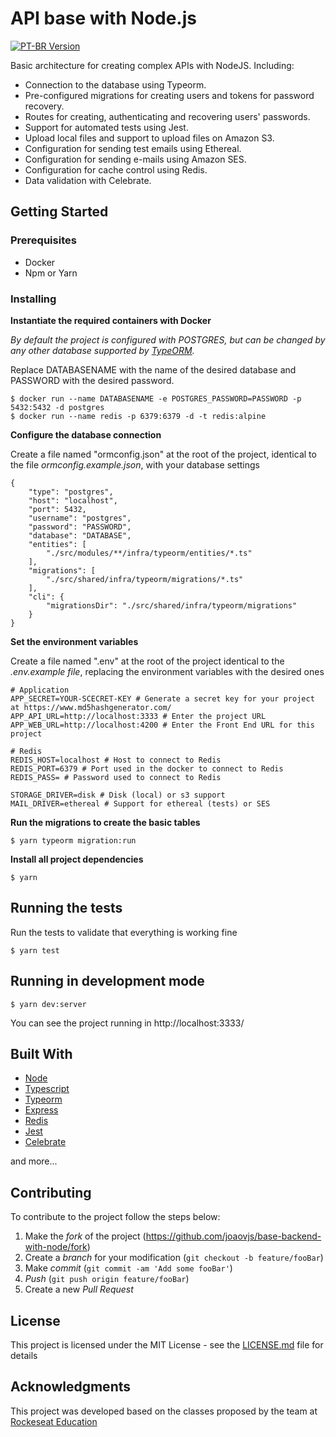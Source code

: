 # API base with Node.js
[![PT-BR Version][ptbr-image]][ptbr-url]

Basic architecture for creating complex APIs with NodeJS. Including:
- Connection to the database using Typeorm.
- Pre-configured migrations for creating users and tokens for password recovery.
- Routes for creating, authenticating and recovering users' passwords.
- Support for automated tests using Jest.
- Upload local files and support to upload files on Amazon S3.
- Configuration for sending test emails using Ethereal.
- Configuration for sending e-mails using Amazon SES.
- Configuration for cache control using Redis.
- Data validation with Celebrate.


## Getting Started

### Prerequisites

* Docker
* Npm or Yarn

### Installing

**Instantiate the required containers with Docker**

*By default the project is configured with POSTGRES, but can be changed by any other database supported by [TypeORM](https://typeorm.io/#/).*

Replace DATABASENAME with the name of the desired database and PASSWORD with the desired password.

```
$ docker run --name DATABASENAME -e POSTGRES_PASSWORD=PASSWORD -p 5432:5432 -d postgres
$ docker run --name redis -p 6379:6379 -d -t redis:alpine

```

**Configure the database connection**

Create a file named "ormconfig.json" at the root of the project, identical to the file *ormconfig.example.json*, with your database settings

```
{
	"type": "postgres",
	"host": "localhost",
	"port": 5432,
	"username": "postgres",
	"password": "PASSWORD",
	"database": "DATABASE",
	"entities": [
		"./src/modules/**/infra/typeorm/entities/*.ts"
	],
	"migrations": [
		"./src/shared/infra/typeorm/migrations/*.ts"
	],
	"cli": {
		"migrationsDir": "./src/shared/infra/typeorm/migrations"
	}
}
```

**Set the environment variables**

Create a file named ".env" at the root of the project identical to the *.env.example file*, replacing the environment variables with the desired ones

```
# Application
APP_SECRET=YOUR-SCECRET-KEY # Generate a secret key for your project at https://www.md5hashgenerator.com/
APP_API_URL=http://localhost:3333 # Enter the project URL
APP_WEB_URL=http://localhost:4200 # Enter the Front End URL for this project

# Redis
REDIS_HOST=localhost # Host to connect to Redis
REDIS_PORT=6379 # Port used in the docker to connect to Redis
REDIS_PASS= # Password used to connect to Redis

STORAGE_DRIVER=disk # Disk (local) or s3 support
MAIL_DRIVER=ethereal # Support for ethereal (tests) or SES
```

**Run the migrations to create the basic tables**

```
$ yarn typeorm migration:run
```

**Install all project dependencies**

```
$ yarn
```

## Running the tests

Run the tests to validate that everything is working fine

```
$ yarn test
```

## Running in development mode

```
$ yarn dev:server
```

You can see the project running in http://localhost:3333/

## Built With

* [Node](https://nodejs.org/en/)
* [Typescript](https://www.typescriptlang.org/)
* [Typeorm](https://typeorm.io/#/)
* [Express](https://expressjs.com/)
* [Redis](https://redis.io/)
* [Jest](https://jestjs.io/)
* [Celebrate](https://github.com/arb/celebrate#readme)

and more...

## Contributing

To contribute to the project follow the steps below:

1. Make the _fork_ of the project (<https://github.com/joaovjs/base-backend-with-node/fork>)
2. Create a _branch_ for your modification (`git checkout -b feature/fooBar`)
3. Make _commit_ (`git commit -am 'Add some fooBar'`)
4. _Push_ (`git push origin feature/fooBar`)
5. Create a new _Pull Request_

## License

This project is licensed under the MIT License - see the [LICENSE.md](LICENSE) file for details

## Acknowledgments

This project was developed based on the classes proposed by the team at [Rockeseat Education](https://github.com/rocketseat-education)

<!-- Markdown link & img dfn's -->
[ptbr-image]: https://i.imgur.com/D04C8eI.jpeg
[ptbr-url]: README.pt-BR.md
